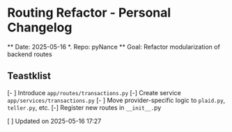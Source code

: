 # Routing Refactor - Personal Changelog

** Date: 2025-05-16
*. Repo: pyNance
** Goal: Refactor modularization of backend routes

## Teastklist

[- ] Introduce `app/routes/transactions.py`
[-] Create service `app/services/transactions.py`
[- ] Move provider-specific logic to `plaid.py`, `teller.py`, etc.
[-] Register new routes in `__init__.`py

[               ] Updated on 2025-05-16 17:27